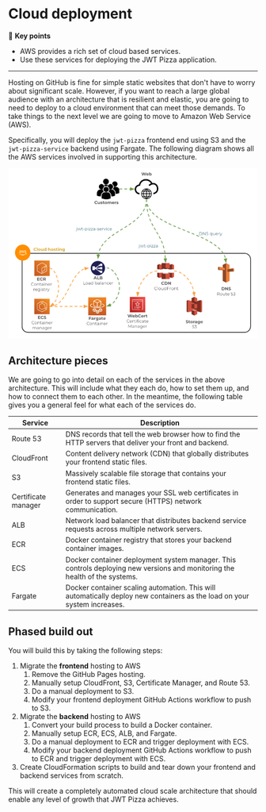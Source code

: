 # Cloud deployment

🔑 **Key points**

- AWS provides a rich set of cloud based services.
- Use these services for deploying the JWT Pizza application.

---

Hosting on GitHub is fine for simple static websites that don't have to worry about significant scale. However, if you want to reach a large global audience with an architecture that is resilient and elastic, you are going to need to deploy to a cloud environment that can meet those demands. To take things to the next level we are going to move to Amazon Web Service (AWS).

Specifically, you will deploy the `jwt-pizza` frontend end using S3 and the `jwt-pizza-service` backend using Fargate. The following diagram shows all the AWS services involved in supporting this architecture.

![Cloud deployment](cloudDeployment.png)

## Architecture pieces

We are going to go into detail on each of the services in the above architecture. This will include what they each do, how to set them up, and how to connect them to each other. In the meantime, the following table gives you a general feel for what each of the services do.

| Service             | Description                                                                                                                |
| ------------------- | -------------------------------------------------------------------------------------------------------------------------- |
| Route 53            | DNS records that tell the web browser how to find the HTTP servers that deliver your front and backend.                    |
| CloudFront          | Content delivery network (CDN) that globally distributes your frontend static files.                                       |
| S3                  | Massively scalable file storage that contains your frontend static files.                                                  |
| Certificate manager | Generates and manages your SSL web certificates in order to support secure (HTTPS) network communication.                  |
| ALB                 | Network load balancer that distributes backend service requests across multiple network servers.                           |
| ECR                 | Docker container registry that stores your backend container images.                                                       |
| ECS                 | Docker container deployment system manager. This controls deploying new versions and monitoring the health of the systems. |
| Fargate             | Docker container scaling automation. This will automatically deploy new containers as the load on your system increases.   |

## Phased build out

You will build this by taking the following steps:

1. Migrate the **frontend** hosting to AWS
   1. Remove the GitHub Pages hosting.
   1. Manually setup CloudFront, S3, Certificate Manager, and Route 53.
   1. Do a manual deployment to S3.
   1. Modify your frontend deployment GitHub Actions workflow to push to S3.
1. Migrate the **backend** hosting to AWS
   1. Convert your build process to build a Docker container.
   1. Manually setup ECR, ECS, ALB, and Fargate.
   1. Do a manual deployment to ECR and trigger deployment with ECS.
   1. Modify your backend deployment GitHub Actions workflow to push to ECR and trigger deployment with ECS.
1. Create CloudFormation scripts to build and tear down your frontend and backend services from scratch.

This will create a completely automated cloud scale architecture that should enable any level of growth that JWT Pizza achieves.
